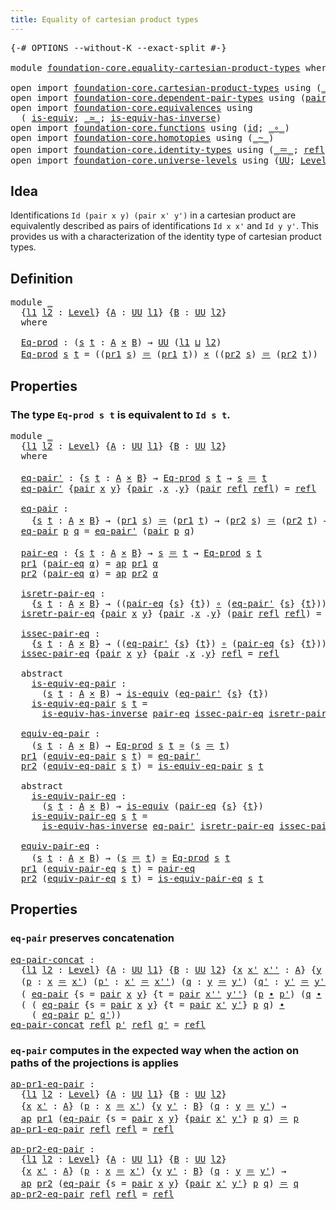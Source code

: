 ```yaml
---
title: Equality of cartesian product types
---
```


<pre class="Agda"><a id="61" class="Symbol">{-#</a> <a id="65" class="Keyword">OPTIONS</a> <a id="73" class="Pragma">--without-K</a> <a id="85" class="Pragma">--exact-split</a> <a id="99" class="Symbol">#-}</a>

<a id="104" class="Keyword">module</a> <a id="111" href="foundation-core.equality-cartesian-product-types.html" class="Module">foundation-core.equality-cartesian-product-types</a> <a id="160" class="Keyword">where</a>

<a id="167" class="Keyword">open</a> <a id="172" class="Keyword">import</a> <a id="179" href="foundation-core.cartesian-product-types.html" class="Module">foundation-core.cartesian-product-types</a> <a id="219" class="Keyword">using</a> <a id="225" class="Symbol">(</a><a id="226" href="foundation-core.cartesian-product-types.html#590" class="Function Operator">_×_</a><a id="229" class="Symbol">)</a>
<a id="231" class="Keyword">open</a> <a id="236" class="Keyword">import</a> <a id="243" href="foundation-core.dependent-pair-types.html" class="Module">foundation-core.dependent-pair-types</a> <a id="280" class="Keyword">using</a> <a id="286" class="Symbol">(</a><a id="287" href="foundation-core.dependent-pair-types.html#588" class="InductiveConstructor">pair</a><a id="291" class="Symbol">;</a> <a id="293" href="foundation-core.dependent-pair-types.html#605" class="Field">pr1</a><a id="296" class="Symbol">;</a> <a id="298" href="foundation-core.dependent-pair-types.html#617" class="Field">pr2</a><a id="301" class="Symbol">)</a>
<a id="303" class="Keyword">open</a> <a id="308" class="Keyword">import</a> <a id="315" href="foundation-core.equivalences.html" class="Module">foundation-core.equivalences</a> <a id="344" class="Keyword">using</a>
  <a id="352" class="Symbol">(</a> <a id="354" href="foundation-core.equivalences.html#1556" class="Function">is-equiv</a><a id="362" class="Symbol">;</a> <a id="364" href="foundation-core.equivalences.html#1621" class="Function Operator">_≃_</a><a id="367" class="Symbol">;</a> <a id="369" href="foundation-core.equivalences.html#3013" class="Function">is-equiv-has-inverse</a><a id="389" class="Symbol">)</a>
<a id="391" class="Keyword">open</a> <a id="396" class="Keyword">import</a> <a id="403" href="foundation-core.functions.html" class="Module">foundation-core.functions</a> <a id="429" class="Keyword">using</a> <a id="435" class="Symbol">(</a><a id="436" href="foundation-core.functions.html#322" class="Function">id</a><a id="438" class="Symbol">;</a> <a id="440" href="foundation-core.functions.html#420" class="Function Operator">_∘_</a><a id="443" class="Symbol">)</a>
<a id="445" class="Keyword">open</a> <a id="450" class="Keyword">import</a> <a id="457" href="foundation-core.homotopies.html" class="Module">foundation-core.homotopies</a> <a id="484" class="Keyword">using</a> <a id="490" class="Symbol">(</a><a id="491" href="foundation-core.homotopies.html#1249" class="Function Operator">_~_</a><a id="494" class="Symbol">)</a>
<a id="496" class="Keyword">open</a> <a id="501" class="Keyword">import</a> <a id="508" href="foundation-core.identity-types.html" class="Module">foundation-core.identity-types</a> <a id="539" class="Keyword">using</a> <a id="545" class="Symbol">(</a><a id="546" href="foundation-core.identity-types.html#1865" class="Function Operator">_＝_</a><a id="549" class="Symbol">;</a> <a id="551" href="foundation-core.identity-types.html#1820" class="InductiveConstructor">refl</a><a id="555" class="Symbol">;</a> <a id="557" href="foundation-core.identity-types.html#4003" class="Function">ap</a><a id="559" class="Symbol">;</a> <a id="561" href="foundation-core.identity-types.html#2425" class="Function Operator">_∙_</a><a id="564" class="Symbol">)</a>
<a id="566" class="Keyword">open</a> <a id="571" class="Keyword">import</a> <a id="578" href="foundation-core.universe-levels.html" class="Module">foundation-core.universe-levels</a> <a id="610" class="Keyword">using</a> <a id="616" class="Symbol">(</a><a id="617" href="foundation-core.universe-levels.html#235" class="Primitive">UU</a><a id="619" class="Symbol">;</a> <a id="621" href="Agda.Primitive.html#597" class="Postulate">Level</a><a id="626" class="Symbol">;</a> <a id="628" href="Agda.Primitive.html#810" class="Primitive Operator">_⊔_</a><a id="631" class="Symbol">)</a>
</pre>
## Idea

Identifications `Id (pair x y) (pair x' y')` in a cartesian product are equivalently described as pairs of identifications `Id x x'` and `Id y y'`. This provides us with a characterization of the identity type of cartesian product types.

## Definition

<pre class="Agda"><a id="909" class="Keyword">module</a> <a id="916" href="foundation-core.equality-cartesian-product-types.html#916" class="Module">_</a>
  <a id="920" class="Symbol">{</a><a id="921" href="foundation-core.equality-cartesian-product-types.html#921" class="Bound">l1</a> <a id="924" href="foundation-core.equality-cartesian-product-types.html#924" class="Bound">l2</a> <a id="927" class="Symbol">:</a> <a id="929" href="Agda.Primitive.html#597" class="Postulate">Level</a><a id="934" class="Symbol">}</a> <a id="936" class="Symbol">{</a><a id="937" href="foundation-core.equality-cartesian-product-types.html#937" class="Bound">A</a> <a id="939" class="Symbol">:</a> <a id="941" href="foundation-core.universe-levels.html#235" class="Primitive">UU</a> <a id="944" href="foundation-core.equality-cartesian-product-types.html#921" class="Bound">l1</a><a id="946" class="Symbol">}</a> <a id="948" class="Symbol">{</a><a id="949" href="foundation-core.equality-cartesian-product-types.html#949" class="Bound">B</a> <a id="951" class="Symbol">:</a> <a id="953" href="foundation-core.universe-levels.html#235" class="Primitive">UU</a> <a id="956" href="foundation-core.equality-cartesian-product-types.html#924" class="Bound">l2</a><a id="958" class="Symbol">}</a>
  <a id="962" class="Keyword">where</a>
  
  <a id="973" href="foundation-core.equality-cartesian-product-types.html#973" class="Function">Eq-prod</a> <a id="981" class="Symbol">:</a> <a id="983" class="Symbol">(</a><a id="984" href="foundation-core.equality-cartesian-product-types.html#984" class="Bound">s</a> <a id="986" href="foundation-core.equality-cartesian-product-types.html#986" class="Bound">t</a> <a id="988" class="Symbol">:</a> <a id="990" href="foundation-core.equality-cartesian-product-types.html#937" class="Bound">A</a> <a id="992" href="foundation-core.cartesian-product-types.html#590" class="Function Operator">×</a> <a id="994" href="foundation-core.equality-cartesian-product-types.html#949" class="Bound">B</a><a id="995" class="Symbol">)</a> <a id="997" class="Symbol">→</a> <a id="999" href="foundation-core.universe-levels.html#235" class="Primitive">UU</a> <a id="1002" class="Symbol">(</a><a id="1003" href="foundation-core.equality-cartesian-product-types.html#921" class="Bound">l1</a> <a id="1006" href="Agda.Primitive.html#810" class="Primitive Operator">⊔</a> <a id="1008" href="foundation-core.equality-cartesian-product-types.html#924" class="Bound">l2</a><a id="1010" class="Symbol">)</a>
  <a id="1014" href="foundation-core.equality-cartesian-product-types.html#973" class="Function">Eq-prod</a> <a id="1022" href="foundation-core.equality-cartesian-product-types.html#1022" class="Bound">s</a> <a id="1024" href="foundation-core.equality-cartesian-product-types.html#1024" class="Bound">t</a> <a id="1026" class="Symbol">=</a> <a id="1028" class="Symbol">((</a><a id="1030" href="foundation-core.dependent-pair-types.html#605" class="Field">pr1</a> <a id="1034" href="foundation-core.equality-cartesian-product-types.html#1022" class="Bound">s</a><a id="1035" class="Symbol">)</a> <a id="1037" href="foundation-core.identity-types.html#1865" class="Function Operator">＝</a> <a id="1039" class="Symbol">(</a><a id="1040" href="foundation-core.dependent-pair-types.html#605" class="Field">pr1</a> <a id="1044" href="foundation-core.equality-cartesian-product-types.html#1024" class="Bound">t</a><a id="1045" class="Symbol">))</a> <a id="1048" href="foundation-core.cartesian-product-types.html#590" class="Function Operator">×</a> <a id="1050" class="Symbol">((</a><a id="1052" href="foundation-core.dependent-pair-types.html#617" class="Field">pr2</a> <a id="1056" href="foundation-core.equality-cartesian-product-types.html#1022" class="Bound">s</a><a id="1057" class="Symbol">)</a> <a id="1059" href="foundation-core.identity-types.html#1865" class="Function Operator">＝</a> <a id="1061" class="Symbol">(</a><a id="1062" href="foundation-core.dependent-pair-types.html#617" class="Field">pr2</a> <a id="1066" href="foundation-core.equality-cartesian-product-types.html#1024" class="Bound">t</a><a id="1067" class="Symbol">))</a>
</pre>
## Properties

### The type `Eq-prod s t` is equivalent to `Id s t`.

<pre class="Agda"><a id="1153" class="Keyword">module</a> <a id="1160" href="foundation-core.equality-cartesian-product-types.html#1160" class="Module">_</a>
  <a id="1164" class="Symbol">{</a><a id="1165" href="foundation-core.equality-cartesian-product-types.html#1165" class="Bound">l1</a> <a id="1168" href="foundation-core.equality-cartesian-product-types.html#1168" class="Bound">l2</a> <a id="1171" class="Symbol">:</a> <a id="1173" href="Agda.Primitive.html#597" class="Postulate">Level</a><a id="1178" class="Symbol">}</a> <a id="1180" class="Symbol">{</a><a id="1181" href="foundation-core.equality-cartesian-product-types.html#1181" class="Bound">A</a> <a id="1183" class="Symbol">:</a> <a id="1185" href="foundation-core.universe-levels.html#235" class="Primitive">UU</a> <a id="1188" href="foundation-core.equality-cartesian-product-types.html#1165" class="Bound">l1</a><a id="1190" class="Symbol">}</a> <a id="1192" class="Symbol">{</a><a id="1193" href="foundation-core.equality-cartesian-product-types.html#1193" class="Bound">B</a> <a id="1195" class="Symbol">:</a> <a id="1197" href="foundation-core.universe-levels.html#235" class="Primitive">UU</a> <a id="1200" href="foundation-core.equality-cartesian-product-types.html#1168" class="Bound">l2</a><a id="1202" class="Symbol">}</a>
  <a id="1206" class="Keyword">where</a>
  
  <a id="1217" href="foundation-core.equality-cartesian-product-types.html#1217" class="Function">eq-pair&#39;</a> <a id="1226" class="Symbol">:</a> <a id="1228" class="Symbol">{</a><a id="1229" href="foundation-core.equality-cartesian-product-types.html#1229" class="Bound">s</a> <a id="1231" href="foundation-core.equality-cartesian-product-types.html#1231" class="Bound">t</a> <a id="1233" class="Symbol">:</a> <a id="1235" href="foundation-core.equality-cartesian-product-types.html#1181" class="Bound">A</a> <a id="1237" href="foundation-core.cartesian-product-types.html#590" class="Function Operator">×</a> <a id="1239" href="foundation-core.equality-cartesian-product-types.html#1193" class="Bound">B</a><a id="1240" class="Symbol">}</a> <a id="1242" class="Symbol">→</a> <a id="1244" href="foundation-core.equality-cartesian-product-types.html#973" class="Function">Eq-prod</a> <a id="1252" href="foundation-core.equality-cartesian-product-types.html#1229" class="Bound">s</a> <a id="1254" href="foundation-core.equality-cartesian-product-types.html#1231" class="Bound">t</a> <a id="1256" class="Symbol">→</a> <a id="1258" href="foundation-core.equality-cartesian-product-types.html#1229" class="Bound">s</a> <a id="1260" href="foundation-core.identity-types.html#1865" class="Function Operator">＝</a> <a id="1262" href="foundation-core.equality-cartesian-product-types.html#1231" class="Bound">t</a>
  <a id="1266" href="foundation-core.equality-cartesian-product-types.html#1217" class="Function">eq-pair&#39;</a> <a id="1275" class="Symbol">{</a><a id="1276" href="foundation-core.dependent-pair-types.html#588" class="InductiveConstructor">pair</a> <a id="1281" href="foundation-core.equality-cartesian-product-types.html#1281" class="Bound">x</a> <a id="1283" href="foundation-core.equality-cartesian-product-types.html#1283" class="Bound">y</a><a id="1284" class="Symbol">}</a> <a id="1286" class="Symbol">{</a><a id="1287" href="foundation-core.dependent-pair-types.html#588" class="InductiveConstructor">pair</a> <a id="1292" class="DottedPattern Symbol">.</a><a id="1293" href="foundation-core.equality-cartesian-product-types.html#1281" class="DottedPattern Bound">x</a> <a id="1295" class="DottedPattern Symbol">.</a><a id="1296" href="foundation-core.equality-cartesian-product-types.html#1283" class="DottedPattern Bound">y</a><a id="1297" class="Symbol">}</a> <a id="1299" class="Symbol">(</a><a id="1300" href="foundation-core.dependent-pair-types.html#588" class="InductiveConstructor">pair</a> <a id="1305" href="foundation-core.identity-types.html#1820" class="InductiveConstructor">refl</a> <a id="1310" href="foundation-core.identity-types.html#1820" class="InductiveConstructor">refl</a><a id="1314" class="Symbol">)</a> <a id="1316" class="Symbol">=</a> <a id="1318" href="foundation-core.identity-types.html#1820" class="InductiveConstructor">refl</a>

  <a id="1326" href="foundation-core.equality-cartesian-product-types.html#1326" class="Function">eq-pair</a> <a id="1334" class="Symbol">:</a>
    <a id="1340" class="Symbol">{</a><a id="1341" href="foundation-core.equality-cartesian-product-types.html#1341" class="Bound">s</a> <a id="1343" href="foundation-core.equality-cartesian-product-types.html#1343" class="Bound">t</a> <a id="1345" class="Symbol">:</a> <a id="1347" href="foundation-core.equality-cartesian-product-types.html#1181" class="Bound">A</a> <a id="1349" href="foundation-core.cartesian-product-types.html#590" class="Function Operator">×</a> <a id="1351" href="foundation-core.equality-cartesian-product-types.html#1193" class="Bound">B</a><a id="1352" class="Symbol">}</a> <a id="1354" class="Symbol">→</a> <a id="1356" class="Symbol">(</a><a id="1357" href="foundation-core.dependent-pair-types.html#605" class="Field">pr1</a> <a id="1361" href="foundation-core.equality-cartesian-product-types.html#1341" class="Bound">s</a><a id="1362" class="Symbol">)</a> <a id="1364" href="foundation-core.identity-types.html#1865" class="Function Operator">＝</a> <a id="1366" class="Symbol">(</a><a id="1367" href="foundation-core.dependent-pair-types.html#605" class="Field">pr1</a> <a id="1371" href="foundation-core.equality-cartesian-product-types.html#1343" class="Bound">t</a><a id="1372" class="Symbol">)</a> <a id="1374" class="Symbol">→</a> <a id="1376" class="Symbol">(</a><a id="1377" href="foundation-core.dependent-pair-types.html#617" class="Field">pr2</a> <a id="1381" href="foundation-core.equality-cartesian-product-types.html#1341" class="Bound">s</a><a id="1382" class="Symbol">)</a> <a id="1384" href="foundation-core.identity-types.html#1865" class="Function Operator">＝</a> <a id="1386" class="Symbol">(</a><a id="1387" href="foundation-core.dependent-pair-types.html#617" class="Field">pr2</a> <a id="1391" href="foundation-core.equality-cartesian-product-types.html#1343" class="Bound">t</a><a id="1392" class="Symbol">)</a> <a id="1394" class="Symbol">→</a> <a id="1396" href="foundation-core.equality-cartesian-product-types.html#1341" class="Bound">s</a> <a id="1398" href="foundation-core.identity-types.html#1865" class="Function Operator">＝</a> <a id="1400" href="foundation-core.equality-cartesian-product-types.html#1343" class="Bound">t</a>
  <a id="1404" href="foundation-core.equality-cartesian-product-types.html#1326" class="Function">eq-pair</a> <a id="1412" href="foundation-core.equality-cartesian-product-types.html#1412" class="Bound">p</a> <a id="1414" href="foundation-core.equality-cartesian-product-types.html#1414" class="Bound">q</a> <a id="1416" class="Symbol">=</a> <a id="1418" href="foundation-core.equality-cartesian-product-types.html#1217" class="Function">eq-pair&#39;</a> <a id="1427" class="Symbol">(</a><a id="1428" href="foundation-core.dependent-pair-types.html#588" class="InductiveConstructor">pair</a> <a id="1433" href="foundation-core.equality-cartesian-product-types.html#1412" class="Bound">p</a> <a id="1435" href="foundation-core.equality-cartesian-product-types.html#1414" class="Bound">q</a><a id="1436" class="Symbol">)</a>

  <a id="1441" href="foundation-core.equality-cartesian-product-types.html#1441" class="Function">pair-eq</a> <a id="1449" class="Symbol">:</a> <a id="1451" class="Symbol">{</a><a id="1452" href="foundation-core.equality-cartesian-product-types.html#1452" class="Bound">s</a> <a id="1454" href="foundation-core.equality-cartesian-product-types.html#1454" class="Bound">t</a> <a id="1456" class="Symbol">:</a> <a id="1458" href="foundation-core.equality-cartesian-product-types.html#1181" class="Bound">A</a> <a id="1460" href="foundation-core.cartesian-product-types.html#590" class="Function Operator">×</a> <a id="1462" href="foundation-core.equality-cartesian-product-types.html#1193" class="Bound">B</a><a id="1463" class="Symbol">}</a> <a id="1465" class="Symbol">→</a> <a id="1467" href="foundation-core.equality-cartesian-product-types.html#1452" class="Bound">s</a> <a id="1469" href="foundation-core.identity-types.html#1865" class="Function Operator">＝</a> <a id="1471" href="foundation-core.equality-cartesian-product-types.html#1454" class="Bound">t</a> <a id="1473" class="Symbol">→</a> <a id="1475" href="foundation-core.equality-cartesian-product-types.html#973" class="Function">Eq-prod</a> <a id="1483" href="foundation-core.equality-cartesian-product-types.html#1452" class="Bound">s</a> <a id="1485" href="foundation-core.equality-cartesian-product-types.html#1454" class="Bound">t</a>
  <a id="1489" href="foundation-core.dependent-pair-types.html#605" class="Field">pr1</a> <a id="1493" class="Symbol">(</a><a id="1494" href="foundation-core.equality-cartesian-product-types.html#1441" class="Function">pair-eq</a> <a id="1502" href="foundation-core.equality-cartesian-product-types.html#1502" class="Bound">α</a><a id="1503" class="Symbol">)</a> <a id="1505" class="Symbol">=</a> <a id="1507" href="foundation-core.identity-types.html#4003" class="Function">ap</a> <a id="1510" href="foundation-core.dependent-pair-types.html#605" class="Field">pr1</a> <a id="1514" href="foundation-core.equality-cartesian-product-types.html#1502" class="Bound">α</a>
  <a id="1518" href="foundation-core.dependent-pair-types.html#617" class="Field">pr2</a> <a id="1522" class="Symbol">(</a><a id="1523" href="foundation-core.equality-cartesian-product-types.html#1441" class="Function">pair-eq</a> <a id="1531" href="foundation-core.equality-cartesian-product-types.html#1531" class="Bound">α</a><a id="1532" class="Symbol">)</a> <a id="1534" class="Symbol">=</a> <a id="1536" href="foundation-core.identity-types.html#4003" class="Function">ap</a> <a id="1539" href="foundation-core.dependent-pair-types.html#617" class="Field">pr2</a> <a id="1543" href="foundation-core.equality-cartesian-product-types.html#1531" class="Bound">α</a>

  <a id="1548" href="foundation-core.equality-cartesian-product-types.html#1548" class="Function">isretr-pair-eq</a> <a id="1563" class="Symbol">:</a>
    <a id="1569" class="Symbol">{</a><a id="1570" href="foundation-core.equality-cartesian-product-types.html#1570" class="Bound">s</a> <a id="1572" href="foundation-core.equality-cartesian-product-types.html#1572" class="Bound">t</a> <a id="1574" class="Symbol">:</a> <a id="1576" href="foundation-core.equality-cartesian-product-types.html#1181" class="Bound">A</a> <a id="1578" href="foundation-core.cartesian-product-types.html#590" class="Function Operator">×</a> <a id="1580" href="foundation-core.equality-cartesian-product-types.html#1193" class="Bound">B</a><a id="1581" class="Symbol">}</a> <a id="1583" class="Symbol">→</a> <a id="1585" class="Symbol">((</a><a id="1587" href="foundation-core.equality-cartesian-product-types.html#1441" class="Function">pair-eq</a> <a id="1595" class="Symbol">{</a><a id="1596" href="foundation-core.equality-cartesian-product-types.html#1570" class="Bound">s</a><a id="1597" class="Symbol">}</a> <a id="1599" class="Symbol">{</a><a id="1600" href="foundation-core.equality-cartesian-product-types.html#1572" class="Bound">t</a><a id="1601" class="Symbol">})</a> <a id="1604" href="foundation-core.functions.html#420" class="Function Operator">∘</a> <a id="1606" class="Symbol">(</a><a id="1607" href="foundation-core.equality-cartesian-product-types.html#1217" class="Function">eq-pair&#39;</a> <a id="1616" class="Symbol">{</a><a id="1617" href="foundation-core.equality-cartesian-product-types.html#1570" class="Bound">s</a><a id="1618" class="Symbol">}</a> <a id="1620" class="Symbol">{</a><a id="1621" href="foundation-core.equality-cartesian-product-types.html#1572" class="Bound">t</a><a id="1622" class="Symbol">}))</a> <a id="1626" href="foundation-core.homotopies.html#1249" class="Function Operator">~</a> <a id="1628" href="foundation-core.functions.html#322" class="Function">id</a>
  <a id="1633" href="foundation-core.equality-cartesian-product-types.html#1548" class="Function">isretr-pair-eq</a> <a id="1648" class="Symbol">{</a><a id="1649" href="foundation-core.dependent-pair-types.html#588" class="InductiveConstructor">pair</a> <a id="1654" href="foundation-core.equality-cartesian-product-types.html#1654" class="Bound">x</a> <a id="1656" href="foundation-core.equality-cartesian-product-types.html#1656" class="Bound">y</a><a id="1657" class="Symbol">}</a> <a id="1659" class="Symbol">{</a><a id="1660" href="foundation-core.dependent-pair-types.html#588" class="InductiveConstructor">pair</a> <a id="1665" class="DottedPattern Symbol">.</a><a id="1666" href="foundation-core.equality-cartesian-product-types.html#1654" class="DottedPattern Bound">x</a> <a id="1668" class="DottedPattern Symbol">.</a><a id="1669" href="foundation-core.equality-cartesian-product-types.html#1656" class="DottedPattern Bound">y</a><a id="1670" class="Symbol">}</a> <a id="1672" class="Symbol">(</a><a id="1673" href="foundation-core.dependent-pair-types.html#588" class="InductiveConstructor">pair</a> <a id="1678" href="foundation-core.identity-types.html#1820" class="InductiveConstructor">refl</a> <a id="1683" href="foundation-core.identity-types.html#1820" class="InductiveConstructor">refl</a><a id="1687" class="Symbol">)</a> <a id="1689" class="Symbol">=</a> <a id="1691" href="foundation-core.identity-types.html#1820" class="InductiveConstructor">refl</a>

  <a id="1699" href="foundation-core.equality-cartesian-product-types.html#1699" class="Function">issec-pair-eq</a> <a id="1713" class="Symbol">:</a>
    <a id="1719" class="Symbol">{</a><a id="1720" href="foundation-core.equality-cartesian-product-types.html#1720" class="Bound">s</a> <a id="1722" href="foundation-core.equality-cartesian-product-types.html#1722" class="Bound">t</a> <a id="1724" class="Symbol">:</a> <a id="1726" href="foundation-core.equality-cartesian-product-types.html#1181" class="Bound">A</a> <a id="1728" href="foundation-core.cartesian-product-types.html#590" class="Function Operator">×</a> <a id="1730" href="foundation-core.equality-cartesian-product-types.html#1193" class="Bound">B</a><a id="1731" class="Symbol">}</a> <a id="1733" class="Symbol">→</a> <a id="1735" class="Symbol">((</a><a id="1737" href="foundation-core.equality-cartesian-product-types.html#1217" class="Function">eq-pair&#39;</a> <a id="1746" class="Symbol">{</a><a id="1747" href="foundation-core.equality-cartesian-product-types.html#1720" class="Bound">s</a><a id="1748" class="Symbol">}</a> <a id="1750" class="Symbol">{</a><a id="1751" href="foundation-core.equality-cartesian-product-types.html#1722" class="Bound">t</a><a id="1752" class="Symbol">})</a> <a id="1755" href="foundation-core.functions.html#420" class="Function Operator">∘</a> <a id="1757" class="Symbol">(</a><a id="1758" href="foundation-core.equality-cartesian-product-types.html#1441" class="Function">pair-eq</a> <a id="1766" class="Symbol">{</a><a id="1767" href="foundation-core.equality-cartesian-product-types.html#1720" class="Bound">s</a><a id="1768" class="Symbol">}</a> <a id="1770" class="Symbol">{</a><a id="1771" href="foundation-core.equality-cartesian-product-types.html#1722" class="Bound">t</a><a id="1772" class="Symbol">}))</a> <a id="1776" href="foundation-core.homotopies.html#1249" class="Function Operator">~</a> <a id="1778" href="foundation-core.functions.html#322" class="Function">id</a>
  <a id="1783" href="foundation-core.equality-cartesian-product-types.html#1699" class="Function">issec-pair-eq</a> <a id="1797" class="Symbol">{</a><a id="1798" href="foundation-core.dependent-pair-types.html#588" class="InductiveConstructor">pair</a> <a id="1803" href="foundation-core.equality-cartesian-product-types.html#1803" class="Bound">x</a> <a id="1805" href="foundation-core.equality-cartesian-product-types.html#1805" class="Bound">y</a><a id="1806" class="Symbol">}</a> <a id="1808" class="Symbol">{</a><a id="1809" href="foundation-core.dependent-pair-types.html#588" class="InductiveConstructor">pair</a> <a id="1814" class="DottedPattern Symbol">.</a><a id="1815" href="foundation-core.equality-cartesian-product-types.html#1803" class="DottedPattern Bound">x</a> <a id="1817" class="DottedPattern Symbol">.</a><a id="1818" href="foundation-core.equality-cartesian-product-types.html#1805" class="DottedPattern Bound">y</a><a id="1819" class="Symbol">}</a> <a id="1821" href="foundation-core.identity-types.html#1820" class="InductiveConstructor">refl</a> <a id="1826" class="Symbol">=</a> <a id="1828" href="foundation-core.identity-types.html#1820" class="InductiveConstructor">refl</a>

  <a id="1836" class="Keyword">abstract</a>
    <a id="1849" href="foundation-core.equality-cartesian-product-types.html#1849" class="Function">is-equiv-eq-pair</a> <a id="1866" class="Symbol">:</a>
      <a id="1874" class="Symbol">(</a><a id="1875" href="foundation-core.equality-cartesian-product-types.html#1875" class="Bound">s</a> <a id="1877" href="foundation-core.equality-cartesian-product-types.html#1877" class="Bound">t</a> <a id="1879" class="Symbol">:</a> <a id="1881" href="foundation-core.equality-cartesian-product-types.html#1181" class="Bound">A</a> <a id="1883" href="foundation-core.cartesian-product-types.html#590" class="Function Operator">×</a> <a id="1885" href="foundation-core.equality-cartesian-product-types.html#1193" class="Bound">B</a><a id="1886" class="Symbol">)</a> <a id="1888" class="Symbol">→</a> <a id="1890" href="foundation-core.equivalences.html#1556" class="Function">is-equiv</a> <a id="1899" class="Symbol">(</a><a id="1900" href="foundation-core.equality-cartesian-product-types.html#1217" class="Function">eq-pair&#39;</a> <a id="1909" class="Symbol">{</a><a id="1910" href="foundation-core.equality-cartesian-product-types.html#1875" class="Bound">s</a><a id="1911" class="Symbol">}</a> <a id="1913" class="Symbol">{</a><a id="1914" href="foundation-core.equality-cartesian-product-types.html#1877" class="Bound">t</a><a id="1915" class="Symbol">})</a>
    <a id="1922" href="foundation-core.equality-cartesian-product-types.html#1849" class="Function">is-equiv-eq-pair</a> <a id="1939" href="foundation-core.equality-cartesian-product-types.html#1939" class="Bound">s</a> <a id="1941" href="foundation-core.equality-cartesian-product-types.html#1941" class="Bound">t</a> <a id="1943" class="Symbol">=</a>
      <a id="1951" href="foundation-core.equivalences.html#3013" class="Function">is-equiv-has-inverse</a> <a id="1972" href="foundation-core.equality-cartesian-product-types.html#1441" class="Function">pair-eq</a> <a id="1980" href="foundation-core.equality-cartesian-product-types.html#1699" class="Function">issec-pair-eq</a> <a id="1994" href="foundation-core.equality-cartesian-product-types.html#1548" class="Function">isretr-pair-eq</a>

  <a id="2012" href="foundation-core.equality-cartesian-product-types.html#2012" class="Function">equiv-eq-pair</a> <a id="2026" class="Symbol">:</a>
    <a id="2032" class="Symbol">(</a><a id="2033" href="foundation-core.equality-cartesian-product-types.html#2033" class="Bound">s</a> <a id="2035" href="foundation-core.equality-cartesian-product-types.html#2035" class="Bound">t</a> <a id="2037" class="Symbol">:</a> <a id="2039" href="foundation-core.equality-cartesian-product-types.html#1181" class="Bound">A</a> <a id="2041" href="foundation-core.cartesian-product-types.html#590" class="Function Operator">×</a> <a id="2043" href="foundation-core.equality-cartesian-product-types.html#1193" class="Bound">B</a><a id="2044" class="Symbol">)</a> <a id="2046" class="Symbol">→</a> <a id="2048" href="foundation-core.equality-cartesian-product-types.html#973" class="Function">Eq-prod</a> <a id="2056" href="foundation-core.equality-cartesian-product-types.html#2033" class="Bound">s</a> <a id="2058" href="foundation-core.equality-cartesian-product-types.html#2035" class="Bound">t</a> <a id="2060" href="foundation-core.equivalences.html#1621" class="Function Operator">≃</a> <a id="2062" class="Symbol">(</a><a id="2063" href="foundation-core.equality-cartesian-product-types.html#2033" class="Bound">s</a> <a id="2065" href="foundation-core.identity-types.html#1865" class="Function Operator">＝</a> <a id="2067" href="foundation-core.equality-cartesian-product-types.html#2035" class="Bound">t</a><a id="2068" class="Symbol">)</a>
  <a id="2072" href="foundation-core.dependent-pair-types.html#605" class="Field">pr1</a> <a id="2076" class="Symbol">(</a><a id="2077" href="foundation-core.equality-cartesian-product-types.html#2012" class="Function">equiv-eq-pair</a> <a id="2091" href="foundation-core.equality-cartesian-product-types.html#2091" class="Bound">s</a> <a id="2093" href="foundation-core.equality-cartesian-product-types.html#2093" class="Bound">t</a><a id="2094" class="Symbol">)</a> <a id="2096" class="Symbol">=</a> <a id="2098" href="foundation-core.equality-cartesian-product-types.html#1217" class="Function">eq-pair&#39;</a>
  <a id="2109" href="foundation-core.dependent-pair-types.html#617" class="Field">pr2</a> <a id="2113" class="Symbol">(</a><a id="2114" href="foundation-core.equality-cartesian-product-types.html#2012" class="Function">equiv-eq-pair</a> <a id="2128" href="foundation-core.equality-cartesian-product-types.html#2128" class="Bound">s</a> <a id="2130" href="foundation-core.equality-cartesian-product-types.html#2130" class="Bound">t</a><a id="2131" class="Symbol">)</a> <a id="2133" class="Symbol">=</a> <a id="2135" href="foundation-core.equality-cartesian-product-types.html#1849" class="Function">is-equiv-eq-pair</a> <a id="2152" href="foundation-core.equality-cartesian-product-types.html#2128" class="Bound">s</a> <a id="2154" href="foundation-core.equality-cartesian-product-types.html#2130" class="Bound">t</a>

  <a id="2159" class="Keyword">abstract</a>
    <a id="2172" href="foundation-core.equality-cartesian-product-types.html#2172" class="Function">is-equiv-pair-eq</a> <a id="2189" class="Symbol">:</a>
      <a id="2197" class="Symbol">(</a><a id="2198" href="foundation-core.equality-cartesian-product-types.html#2198" class="Bound">s</a> <a id="2200" href="foundation-core.equality-cartesian-product-types.html#2200" class="Bound">t</a> <a id="2202" class="Symbol">:</a> <a id="2204" href="foundation-core.equality-cartesian-product-types.html#1181" class="Bound">A</a> <a id="2206" href="foundation-core.cartesian-product-types.html#590" class="Function Operator">×</a> <a id="2208" href="foundation-core.equality-cartesian-product-types.html#1193" class="Bound">B</a><a id="2209" class="Symbol">)</a> <a id="2211" class="Symbol">→</a> <a id="2213" href="foundation-core.equivalences.html#1556" class="Function">is-equiv</a> <a id="2222" class="Symbol">(</a><a id="2223" href="foundation-core.equality-cartesian-product-types.html#1441" class="Function">pair-eq</a> <a id="2231" class="Symbol">{</a><a id="2232" href="foundation-core.equality-cartesian-product-types.html#2198" class="Bound">s</a><a id="2233" class="Symbol">}</a> <a id="2235" class="Symbol">{</a><a id="2236" href="foundation-core.equality-cartesian-product-types.html#2200" class="Bound">t</a><a id="2237" class="Symbol">})</a>
    <a id="2244" href="foundation-core.equality-cartesian-product-types.html#2172" class="Function">is-equiv-pair-eq</a> <a id="2261" href="foundation-core.equality-cartesian-product-types.html#2261" class="Bound">s</a> <a id="2263" href="foundation-core.equality-cartesian-product-types.html#2263" class="Bound">t</a> <a id="2265" class="Symbol">=</a>
      <a id="2273" href="foundation-core.equivalences.html#3013" class="Function">is-equiv-has-inverse</a> <a id="2294" href="foundation-core.equality-cartesian-product-types.html#1217" class="Function">eq-pair&#39;</a> <a id="2303" href="foundation-core.equality-cartesian-product-types.html#1548" class="Function">isretr-pair-eq</a> <a id="2318" href="foundation-core.equality-cartesian-product-types.html#1699" class="Function">issec-pair-eq</a>

  <a id="2335" href="foundation-core.equality-cartesian-product-types.html#2335" class="Function">equiv-pair-eq</a> <a id="2349" class="Symbol">:</a>
    <a id="2355" class="Symbol">(</a><a id="2356" href="foundation-core.equality-cartesian-product-types.html#2356" class="Bound">s</a> <a id="2358" href="foundation-core.equality-cartesian-product-types.html#2358" class="Bound">t</a> <a id="2360" class="Symbol">:</a> <a id="2362" href="foundation-core.equality-cartesian-product-types.html#1181" class="Bound">A</a> <a id="2364" href="foundation-core.cartesian-product-types.html#590" class="Function Operator">×</a> <a id="2366" href="foundation-core.equality-cartesian-product-types.html#1193" class="Bound">B</a><a id="2367" class="Symbol">)</a> <a id="2369" class="Symbol">→</a> <a id="2371" class="Symbol">(</a><a id="2372" href="foundation-core.equality-cartesian-product-types.html#2356" class="Bound">s</a> <a id="2374" href="foundation-core.identity-types.html#1865" class="Function Operator">＝</a> <a id="2376" href="foundation-core.equality-cartesian-product-types.html#2358" class="Bound">t</a><a id="2377" class="Symbol">)</a> <a id="2379" href="foundation-core.equivalences.html#1621" class="Function Operator">≃</a> <a id="2381" href="foundation-core.equality-cartesian-product-types.html#973" class="Function">Eq-prod</a> <a id="2389" href="foundation-core.equality-cartesian-product-types.html#2356" class="Bound">s</a> <a id="2391" href="foundation-core.equality-cartesian-product-types.html#2358" class="Bound">t</a>
  <a id="2395" href="foundation-core.dependent-pair-types.html#605" class="Field">pr1</a> <a id="2399" class="Symbol">(</a><a id="2400" href="foundation-core.equality-cartesian-product-types.html#2335" class="Function">equiv-pair-eq</a> <a id="2414" href="foundation-core.equality-cartesian-product-types.html#2414" class="Bound">s</a> <a id="2416" href="foundation-core.equality-cartesian-product-types.html#2416" class="Bound">t</a><a id="2417" class="Symbol">)</a> <a id="2419" class="Symbol">=</a> <a id="2421" href="foundation-core.equality-cartesian-product-types.html#1441" class="Function">pair-eq</a>
  <a id="2431" href="foundation-core.dependent-pair-types.html#617" class="Field">pr2</a> <a id="2435" class="Symbol">(</a><a id="2436" href="foundation-core.equality-cartesian-product-types.html#2335" class="Function">equiv-pair-eq</a> <a id="2450" href="foundation-core.equality-cartesian-product-types.html#2450" class="Bound">s</a> <a id="2452" href="foundation-core.equality-cartesian-product-types.html#2452" class="Bound">t</a><a id="2453" class="Symbol">)</a> <a id="2455" class="Symbol">=</a> <a id="2457" href="foundation-core.equality-cartesian-product-types.html#2172" class="Function">is-equiv-pair-eq</a> <a id="2474" href="foundation-core.equality-cartesian-product-types.html#2450" class="Bound">s</a> <a id="2476" href="foundation-core.equality-cartesian-product-types.html#2452" class="Bound">t</a>
</pre>
## Properties

### `eq-pair` preserves concatenation

<pre class="Agda"><a id="eq-pair-concat"></a><a id="2545" href="foundation-core.equality-cartesian-product-types.html#2545" class="Function">eq-pair-concat</a> <a id="2560" class="Symbol">:</a>
  <a id="2564" class="Symbol">{</a><a id="2565" href="foundation-core.equality-cartesian-product-types.html#2565" class="Bound">l1</a> <a id="2568" href="foundation-core.equality-cartesian-product-types.html#2568" class="Bound">l2</a> <a id="2571" class="Symbol">:</a> <a id="2573" href="Agda.Primitive.html#597" class="Postulate">Level</a><a id="2578" class="Symbol">}</a> <a id="2580" class="Symbol">{</a><a id="2581" href="foundation-core.equality-cartesian-product-types.html#2581" class="Bound">A</a> <a id="2583" class="Symbol">:</a> <a id="2585" href="foundation-core.universe-levels.html#235" class="Primitive">UU</a> <a id="2588" href="foundation-core.equality-cartesian-product-types.html#2565" class="Bound">l1</a><a id="2590" class="Symbol">}</a> <a id="2592" class="Symbol">{</a><a id="2593" href="foundation-core.equality-cartesian-product-types.html#2593" class="Bound">B</a> <a id="2595" class="Symbol">:</a> <a id="2597" href="foundation-core.universe-levels.html#235" class="Primitive">UU</a> <a id="2600" href="foundation-core.equality-cartesian-product-types.html#2568" class="Bound">l2</a><a id="2602" class="Symbol">}</a> <a id="2604" class="Symbol">{</a><a id="2605" href="foundation-core.equality-cartesian-product-types.html#2605" class="Bound">x</a> <a id="2607" href="foundation-core.equality-cartesian-product-types.html#2607" class="Bound">x&#39;</a> <a id="2610" href="foundation-core.equality-cartesian-product-types.html#2610" class="Bound">x&#39;&#39;</a> <a id="2614" class="Symbol">:</a> <a id="2616" href="foundation-core.equality-cartesian-product-types.html#2581" class="Bound">A</a><a id="2617" class="Symbol">}</a> <a id="2619" class="Symbol">{</a><a id="2620" href="foundation-core.equality-cartesian-product-types.html#2620" class="Bound">y</a> <a id="2622" href="foundation-core.equality-cartesian-product-types.html#2622" class="Bound">y&#39;</a> <a id="2625" href="foundation-core.equality-cartesian-product-types.html#2625" class="Bound">y&#39;&#39;</a> <a id="2629" class="Symbol">:</a> <a id="2631" href="foundation-core.equality-cartesian-product-types.html#2593" class="Bound">B</a><a id="2632" class="Symbol">}</a>
  <a id="2636" class="Symbol">(</a><a id="2637" href="foundation-core.equality-cartesian-product-types.html#2637" class="Bound">p</a> <a id="2639" class="Symbol">:</a> <a id="2641" href="foundation-core.equality-cartesian-product-types.html#2605" class="Bound">x</a> <a id="2643" href="foundation-core.identity-types.html#1865" class="Function Operator">＝</a> <a id="2645" href="foundation-core.equality-cartesian-product-types.html#2607" class="Bound">x&#39;</a><a id="2647" class="Symbol">)</a> <a id="2649" class="Symbol">(</a><a id="2650" href="foundation-core.equality-cartesian-product-types.html#2650" class="Bound">p&#39;</a> <a id="2653" class="Symbol">:</a> <a id="2655" href="foundation-core.equality-cartesian-product-types.html#2607" class="Bound">x&#39;</a> <a id="2658" href="foundation-core.identity-types.html#1865" class="Function Operator">＝</a> <a id="2660" href="foundation-core.equality-cartesian-product-types.html#2610" class="Bound">x&#39;&#39;</a><a id="2663" class="Symbol">)</a> <a id="2665" class="Symbol">(</a><a id="2666" href="foundation-core.equality-cartesian-product-types.html#2666" class="Bound">q</a> <a id="2668" class="Symbol">:</a> <a id="2670" href="foundation-core.equality-cartesian-product-types.html#2620" class="Bound">y</a> <a id="2672" href="foundation-core.identity-types.html#1865" class="Function Operator">＝</a> <a id="2674" href="foundation-core.equality-cartesian-product-types.html#2622" class="Bound">y&#39;</a><a id="2676" class="Symbol">)</a> <a id="2678" class="Symbol">(</a><a id="2679" href="foundation-core.equality-cartesian-product-types.html#2679" class="Bound">q&#39;</a> <a id="2682" class="Symbol">:</a> <a id="2684" href="foundation-core.equality-cartesian-product-types.html#2622" class="Bound">y&#39;</a> <a id="2687" href="foundation-core.identity-types.html#1865" class="Function Operator">＝</a> <a id="2689" href="foundation-core.equality-cartesian-product-types.html#2625" class="Bound">y&#39;&#39;</a><a id="2692" class="Symbol">)</a> <a id="2694" class="Symbol">→</a>
  <a id="2698" class="Symbol">(</a> <a id="2700" href="foundation-core.equality-cartesian-product-types.html#1326" class="Function">eq-pair</a> <a id="2708" class="Symbol">{</a><a id="2709" class="Argument">s</a> <a id="2711" class="Symbol">=</a> <a id="2713" href="foundation-core.dependent-pair-types.html#588" class="InductiveConstructor">pair</a> <a id="2718" href="foundation-core.equality-cartesian-product-types.html#2605" class="Bound">x</a> <a id="2720" href="foundation-core.equality-cartesian-product-types.html#2620" class="Bound">y</a><a id="2721" class="Symbol">}</a> <a id="2723" class="Symbol">{</a><a id="2724" class="Argument">t</a> <a id="2726" class="Symbol">=</a> <a id="2728" href="foundation-core.dependent-pair-types.html#588" class="InductiveConstructor">pair</a> <a id="2733" href="foundation-core.equality-cartesian-product-types.html#2610" class="Bound">x&#39;&#39;</a> <a id="2737" href="foundation-core.equality-cartesian-product-types.html#2625" class="Bound">y&#39;&#39;</a><a id="2740" class="Symbol">}</a> <a id="2742" class="Symbol">(</a><a id="2743" href="foundation-core.equality-cartesian-product-types.html#2637" class="Bound">p</a> <a id="2745" href="foundation-core.identity-types.html#2425" class="Function Operator">∙</a> <a id="2747" href="foundation-core.equality-cartesian-product-types.html#2650" class="Bound">p&#39;</a><a id="2749" class="Symbol">)</a> <a id="2751" class="Symbol">(</a><a id="2752" href="foundation-core.equality-cartesian-product-types.html#2666" class="Bound">q</a> <a id="2754" href="foundation-core.identity-types.html#2425" class="Function Operator">∙</a> <a id="2756" href="foundation-core.equality-cartesian-product-types.html#2679" class="Bound">q&#39;</a><a id="2758" class="Symbol">))</a> <a id="2761" href="foundation-core.identity-types.html#1865" class="Function Operator">＝</a>
  <a id="2765" class="Symbol">(</a> <a id="2767" class="Symbol">(</a> <a id="2769" href="foundation-core.equality-cartesian-product-types.html#1326" class="Function">eq-pair</a> <a id="2777" class="Symbol">{</a><a id="2778" class="Argument">s</a> <a id="2780" class="Symbol">=</a> <a id="2782" href="foundation-core.dependent-pair-types.html#588" class="InductiveConstructor">pair</a> <a id="2787" href="foundation-core.equality-cartesian-product-types.html#2605" class="Bound">x</a> <a id="2789" href="foundation-core.equality-cartesian-product-types.html#2620" class="Bound">y</a><a id="2790" class="Symbol">}</a> <a id="2792" class="Symbol">{</a><a id="2793" class="Argument">t</a> <a id="2795" class="Symbol">=</a> <a id="2797" href="foundation-core.dependent-pair-types.html#588" class="InductiveConstructor">pair</a> <a id="2802" href="foundation-core.equality-cartesian-product-types.html#2607" class="Bound">x&#39;</a> <a id="2805" href="foundation-core.equality-cartesian-product-types.html#2622" class="Bound">y&#39;</a><a id="2807" class="Symbol">}</a> <a id="2809" href="foundation-core.equality-cartesian-product-types.html#2637" class="Bound">p</a> <a id="2811" href="foundation-core.equality-cartesian-product-types.html#2666" class="Bound">q</a><a id="2812" class="Symbol">)</a> <a id="2814" href="foundation-core.identity-types.html#2425" class="Function Operator">∙</a>
    <a id="2820" class="Symbol">(</a> <a id="2822" href="foundation-core.equality-cartesian-product-types.html#1326" class="Function">eq-pair</a> <a id="2830" href="foundation-core.equality-cartesian-product-types.html#2650" class="Bound">p&#39;</a> <a id="2833" href="foundation-core.equality-cartesian-product-types.html#2679" class="Bound">q&#39;</a><a id="2835" class="Symbol">))</a>
<a id="2838" href="foundation-core.equality-cartesian-product-types.html#2545" class="Function">eq-pair-concat</a> <a id="2853" href="foundation-core.identity-types.html#1820" class="InductiveConstructor">refl</a> <a id="2858" href="foundation-core.equality-cartesian-product-types.html#2858" class="Bound">p&#39;</a> <a id="2861" href="foundation-core.identity-types.html#1820" class="InductiveConstructor">refl</a> <a id="2866" href="foundation-core.equality-cartesian-product-types.html#2866" class="Bound">q&#39;</a> <a id="2869" class="Symbol">=</a> <a id="2871" href="foundation-core.identity-types.html#1820" class="InductiveConstructor">refl</a>
</pre>
### `eq-pair` computes in the expected way when the action on paths of the projections is applies

<pre class="Agda"><a id="ap-pr1-eq-pair"></a><a id="2988" href="foundation-core.equality-cartesian-product-types.html#2988" class="Function">ap-pr1-eq-pair</a> <a id="3003" class="Symbol">:</a>
  <a id="3007" class="Symbol">{</a><a id="3008" href="foundation-core.equality-cartesian-product-types.html#3008" class="Bound">l1</a> <a id="3011" href="foundation-core.equality-cartesian-product-types.html#3011" class="Bound">l2</a> <a id="3014" class="Symbol">:</a> <a id="3016" href="Agda.Primitive.html#597" class="Postulate">Level</a><a id="3021" class="Symbol">}</a> <a id="3023" class="Symbol">{</a><a id="3024" href="foundation-core.equality-cartesian-product-types.html#3024" class="Bound">A</a> <a id="3026" class="Symbol">:</a> <a id="3028" href="foundation-core.universe-levels.html#235" class="Primitive">UU</a> <a id="3031" href="foundation-core.equality-cartesian-product-types.html#3008" class="Bound">l1</a><a id="3033" class="Symbol">}</a> <a id="3035" class="Symbol">{</a><a id="3036" href="foundation-core.equality-cartesian-product-types.html#3036" class="Bound">B</a> <a id="3038" class="Symbol">:</a> <a id="3040" href="foundation-core.universe-levels.html#235" class="Primitive">UU</a> <a id="3043" href="foundation-core.equality-cartesian-product-types.html#3011" class="Bound">l2</a><a id="3045" class="Symbol">}</a>
  <a id="3049" class="Symbol">{</a><a id="3050" href="foundation-core.equality-cartesian-product-types.html#3050" class="Bound">x</a> <a id="3052" href="foundation-core.equality-cartesian-product-types.html#3052" class="Bound">x&#39;</a> <a id="3055" class="Symbol">:</a> <a id="3057" href="foundation-core.equality-cartesian-product-types.html#3024" class="Bound">A</a><a id="3058" class="Symbol">}</a> <a id="3060" class="Symbol">(</a><a id="3061" href="foundation-core.equality-cartesian-product-types.html#3061" class="Bound">p</a> <a id="3063" class="Symbol">:</a> <a id="3065" href="foundation-core.equality-cartesian-product-types.html#3050" class="Bound">x</a> <a id="3067" href="foundation-core.identity-types.html#1865" class="Function Operator">＝</a> <a id="3069" href="foundation-core.equality-cartesian-product-types.html#3052" class="Bound">x&#39;</a><a id="3071" class="Symbol">)</a> <a id="3073" class="Symbol">{</a><a id="3074" href="foundation-core.equality-cartesian-product-types.html#3074" class="Bound">y</a> <a id="3076" href="foundation-core.equality-cartesian-product-types.html#3076" class="Bound">y&#39;</a> <a id="3079" class="Symbol">:</a> <a id="3081" href="foundation-core.equality-cartesian-product-types.html#3036" class="Bound">B</a><a id="3082" class="Symbol">}</a> <a id="3084" class="Symbol">(</a><a id="3085" href="foundation-core.equality-cartesian-product-types.html#3085" class="Bound">q</a> <a id="3087" class="Symbol">:</a> <a id="3089" href="foundation-core.equality-cartesian-product-types.html#3074" class="Bound">y</a> <a id="3091" href="foundation-core.identity-types.html#1865" class="Function Operator">＝</a> <a id="3093" href="foundation-core.equality-cartesian-product-types.html#3076" class="Bound">y&#39;</a><a id="3095" class="Symbol">)</a> <a id="3097" class="Symbol">→</a>
  <a id="3101" href="foundation-core.identity-types.html#4003" class="Function">ap</a> <a id="3104" href="foundation-core.dependent-pair-types.html#605" class="Field">pr1</a> <a id="3108" class="Symbol">(</a><a id="3109" href="foundation-core.equality-cartesian-product-types.html#1326" class="Function">eq-pair</a> <a id="3117" class="Symbol">{</a><a id="3118" class="Argument">s</a> <a id="3120" class="Symbol">=</a> <a id="3122" href="foundation-core.dependent-pair-types.html#588" class="InductiveConstructor">pair</a> <a id="3127" href="foundation-core.equality-cartesian-product-types.html#3050" class="Bound">x</a> <a id="3129" href="foundation-core.equality-cartesian-product-types.html#3074" class="Bound">y</a><a id="3130" class="Symbol">}</a> <a id="3132" class="Symbol">{</a><a id="3133" href="foundation-core.dependent-pair-types.html#588" class="InductiveConstructor">pair</a> <a id="3138" href="foundation-core.equality-cartesian-product-types.html#3052" class="Bound">x&#39;</a> <a id="3141" href="foundation-core.equality-cartesian-product-types.html#3076" class="Bound">y&#39;</a><a id="3143" class="Symbol">}</a> <a id="3145" href="foundation-core.equality-cartesian-product-types.html#3061" class="Bound">p</a> <a id="3147" href="foundation-core.equality-cartesian-product-types.html#3085" class="Bound">q</a><a id="3148" class="Symbol">)</a> <a id="3150" href="foundation-core.identity-types.html#1865" class="Function Operator">＝</a> <a id="3152" href="foundation-core.equality-cartesian-product-types.html#3061" class="Bound">p</a>
<a id="3154" href="foundation-core.equality-cartesian-product-types.html#2988" class="Function">ap-pr1-eq-pair</a> <a id="3169" href="foundation-core.identity-types.html#1820" class="InductiveConstructor">refl</a> <a id="3174" href="foundation-core.identity-types.html#1820" class="InductiveConstructor">refl</a> <a id="3179" class="Symbol">=</a> <a id="3181" href="foundation-core.identity-types.html#1820" class="InductiveConstructor">refl</a>

<a id="ap-pr2-eq-pair"></a><a id="3187" href="foundation-core.equality-cartesian-product-types.html#3187" class="Function">ap-pr2-eq-pair</a> <a id="3202" class="Symbol">:</a>
  <a id="3206" class="Symbol">{</a><a id="3207" href="foundation-core.equality-cartesian-product-types.html#3207" class="Bound">l1</a> <a id="3210" href="foundation-core.equality-cartesian-product-types.html#3210" class="Bound">l2</a> <a id="3213" class="Symbol">:</a> <a id="3215" href="Agda.Primitive.html#597" class="Postulate">Level</a><a id="3220" class="Symbol">}</a> <a id="3222" class="Symbol">{</a><a id="3223" href="foundation-core.equality-cartesian-product-types.html#3223" class="Bound">A</a> <a id="3225" class="Symbol">:</a> <a id="3227" href="foundation-core.universe-levels.html#235" class="Primitive">UU</a> <a id="3230" href="foundation-core.equality-cartesian-product-types.html#3207" class="Bound">l1</a><a id="3232" class="Symbol">}</a> <a id="3234" class="Symbol">{</a><a id="3235" href="foundation-core.equality-cartesian-product-types.html#3235" class="Bound">B</a> <a id="3237" class="Symbol">:</a> <a id="3239" href="foundation-core.universe-levels.html#235" class="Primitive">UU</a> <a id="3242" href="foundation-core.equality-cartesian-product-types.html#3210" class="Bound">l2</a><a id="3244" class="Symbol">}</a>
  <a id="3248" class="Symbol">{</a><a id="3249" href="foundation-core.equality-cartesian-product-types.html#3249" class="Bound">x</a> <a id="3251" href="foundation-core.equality-cartesian-product-types.html#3251" class="Bound">x&#39;</a> <a id="3254" class="Symbol">:</a> <a id="3256" href="foundation-core.equality-cartesian-product-types.html#3223" class="Bound">A</a><a id="3257" class="Symbol">}</a> <a id="3259" class="Symbol">(</a><a id="3260" href="foundation-core.equality-cartesian-product-types.html#3260" class="Bound">p</a> <a id="3262" class="Symbol">:</a> <a id="3264" href="foundation-core.equality-cartesian-product-types.html#3249" class="Bound">x</a> <a id="3266" href="foundation-core.identity-types.html#1865" class="Function Operator">＝</a> <a id="3268" href="foundation-core.equality-cartesian-product-types.html#3251" class="Bound">x&#39;</a><a id="3270" class="Symbol">)</a> <a id="3272" class="Symbol">{</a><a id="3273" href="foundation-core.equality-cartesian-product-types.html#3273" class="Bound">y</a> <a id="3275" href="foundation-core.equality-cartesian-product-types.html#3275" class="Bound">y&#39;</a> <a id="3278" class="Symbol">:</a> <a id="3280" href="foundation-core.equality-cartesian-product-types.html#3235" class="Bound">B</a><a id="3281" class="Symbol">}</a> <a id="3283" class="Symbol">(</a><a id="3284" href="foundation-core.equality-cartesian-product-types.html#3284" class="Bound">q</a> <a id="3286" class="Symbol">:</a> <a id="3288" href="foundation-core.equality-cartesian-product-types.html#3273" class="Bound">y</a> <a id="3290" href="foundation-core.identity-types.html#1865" class="Function Operator">＝</a> <a id="3292" href="foundation-core.equality-cartesian-product-types.html#3275" class="Bound">y&#39;</a><a id="3294" class="Symbol">)</a> <a id="3296" class="Symbol">→</a>
  <a id="3300" href="foundation-core.identity-types.html#4003" class="Function">ap</a> <a id="3303" href="foundation-core.dependent-pair-types.html#617" class="Field">pr2</a> <a id="3307" class="Symbol">(</a><a id="3308" href="foundation-core.equality-cartesian-product-types.html#1326" class="Function">eq-pair</a> <a id="3316" class="Symbol">{</a><a id="3317" class="Argument">s</a> <a id="3319" class="Symbol">=</a> <a id="3321" href="foundation-core.dependent-pair-types.html#588" class="InductiveConstructor">pair</a> <a id="3326" href="foundation-core.equality-cartesian-product-types.html#3249" class="Bound">x</a> <a id="3328" href="foundation-core.equality-cartesian-product-types.html#3273" class="Bound">y</a><a id="3329" class="Symbol">}</a> <a id="3331" class="Symbol">{</a><a id="3332" href="foundation-core.dependent-pair-types.html#588" class="InductiveConstructor">pair</a> <a id="3337" href="foundation-core.equality-cartesian-product-types.html#3251" class="Bound">x&#39;</a> <a id="3340" href="foundation-core.equality-cartesian-product-types.html#3275" class="Bound">y&#39;</a><a id="3342" class="Symbol">}</a> <a id="3344" href="foundation-core.equality-cartesian-product-types.html#3260" class="Bound">p</a> <a id="3346" href="foundation-core.equality-cartesian-product-types.html#3284" class="Bound">q</a><a id="3347" class="Symbol">)</a> <a id="3349" href="foundation-core.identity-types.html#1865" class="Function Operator">＝</a> <a id="3351" href="foundation-core.equality-cartesian-product-types.html#3284" class="Bound">q</a>
<a id="3353" href="foundation-core.equality-cartesian-product-types.html#3187" class="Function">ap-pr2-eq-pair</a> <a id="3368" href="foundation-core.identity-types.html#1820" class="InductiveConstructor">refl</a> <a id="3373" href="foundation-core.identity-types.html#1820" class="InductiveConstructor">refl</a> <a id="3378" class="Symbol">=</a> <a id="3380" href="foundation-core.identity-types.html#1820" class="InductiveConstructor">refl</a>
</pre>